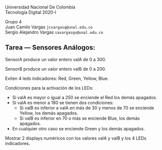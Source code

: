 Universidad Nacional De Colombia\
Tecnología Digital 2020-I

Grupo 4\
Juan Camilo Vargas `jcvargasq@unal.edu.co` \
Sergio Alejandro Vargas `savargasqu@unal.edu.co`

## Tarea — Sensores Análogos:

SensorA produce un valor entero valA de 0 a 300.

SensorB produce un valor entero valB de 0 a 200.

Exiten 4 leds indicadores: Red, Green, Yellow, Blue.

Condiciones para la activación de los LEDs:
- Si valA es mayor o igual a 250 se enciende el Red los demás apagados.
- Si valA es menor a 180 se tienen dos condiciones:
  - Si valB es inferior a valA en más de 30 y menos de 70 se enciende Yellow, los demás apagados.
  - Si valB es inferior en 70 o más se enciende Blue, los demás apagados.
- En cualquier otro caso se enciende Green y los demás apagados.

Mostrar 2 displays numéricos con los valores valA y valB y los 4 LEDs indicadores.
